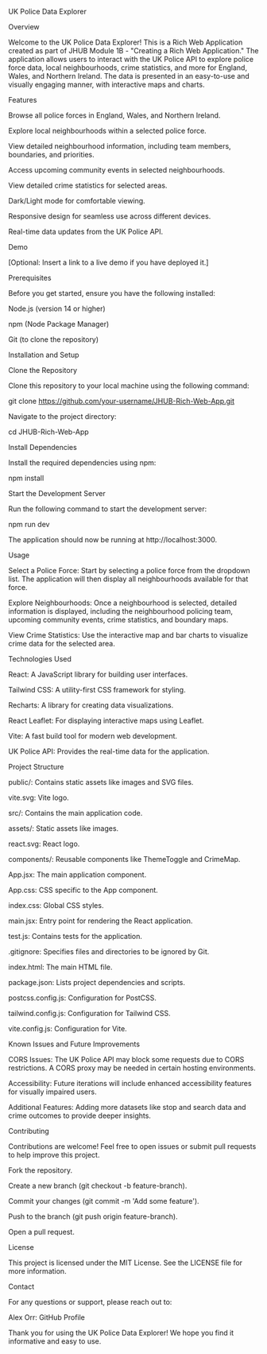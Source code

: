 UK Police Data Explorer

Overview

Welcome to the UK Police Data Explorer! This is a Rich Web Application created as part of JHUB Module 1B - "Creating a Rich Web Application." The application allows users to interact with the UK Police API to explore police force data, local neighbourhoods, crime statistics, and more for England, Wales, and Northern Ireland. The data is presented in an easy-to-use and visually engaging manner, with interactive maps and charts.

Features

Browse all police forces in England, Wales, and Northern Ireland.

Explore local neighbourhoods within a selected police force.

View detailed neighbourhood information, including team members, boundaries, and priorities.

Access upcoming community events in selected neighbourhoods.

View detailed crime statistics for selected areas.

Dark/Light mode for comfortable viewing.

Responsive design for seamless use across different devices.

Real-time data updates from the UK Police API.

Demo

[Optional: Insert a link to a live demo if you have deployed it.]

Prerequisites

Before you get started, ensure you have the following installed:

Node.js (version 14 or higher)

npm (Node Package Manager)

Git (to clone the repository)

Installation and Setup

Clone the Repository

Clone this repository to your local machine using the following command:

git clone https://github.com/your-username/JHUB-Rich-Web-App.git

Navigate to the project directory:

cd JHUB-Rich-Web-App

Install Dependencies

Install the required dependencies using npm:

npm install

Start the Development Server

Run the following command to start the development server:

npm run dev

The application should now be running at http://localhost:3000.

Usage

Select a Police Force: Start by selecting a police force from the dropdown list. The application will then display all neighbourhoods available for that force.

Explore Neighbourhoods: Once a neighbourhood is selected, detailed information is displayed, including the neighbourhood policing team, upcoming community events, crime statistics, and boundary maps.

View Crime Statistics: Use the interactive map and bar charts to visualize crime data for the selected area.

Technologies Used

React: A JavaScript library for building user interfaces.

Tailwind CSS: A utility-first CSS framework for styling.

Recharts: A library for creating data visualizations.

React Leaflet: For displaying interactive maps using Leaflet.

Vite: A fast build tool for modern web development.

UK Police API: Provides the real-time data for the application.

Project Structure

public/: Contains static assets like images and SVG files.

vite.svg: Vite logo.

src/: Contains the main application code.

assets/: Static assets like images.

react.svg: React logo.

components/: Reusable components like ThemeToggle and CrimeMap.

App.jsx: The main application component.

App.css: CSS specific to the App component.

index.css: Global CSS styles.

main.jsx: Entry point for rendering the React application.

test.js: Contains tests for the application.

.gitignore: Specifies files and directories to be ignored by Git.

index.html: The main HTML file.

package.json: Lists project dependencies and scripts.

postcss.config.js: Configuration for PostCSS.

tailwind.config.js: Configuration for Tailwind CSS.

vite.config.js: Configuration for Vite.

Known Issues and Future Improvements

CORS Issues: The UK Police API may block some requests due to CORS restrictions. A CORS proxy may be needed in certain hosting environments.

Accessibility: Future iterations will include enhanced accessibility features for visually impaired users.

Additional Features: Adding more datasets like stop and search data and crime outcomes to provide deeper insights.

Contributing

Contributions are welcome! Feel free to open issues or submit pull requests to help improve this project.

Fork the repository.

Create a new branch (git checkout -b feature-branch).

Commit your changes (git commit -m 'Add some feature').

Push to the branch (git push origin feature-branch).

Open a pull request.

License

This project is licensed under the MIT License. See the LICENSE file for more information.

Contact

For any questions or support, please reach out to:

Alex Orr: GitHub Profile

Thank you for using the UK Police Data Explorer! We hope you find it informative and easy to use.
